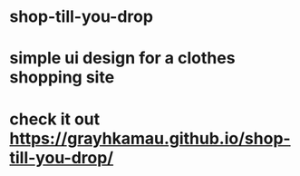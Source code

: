 # shop-till-you-drop
# simple ui design for a clothes shopping site

# check it out https://grayhkamau.github.io/shop-till-you-drop/
